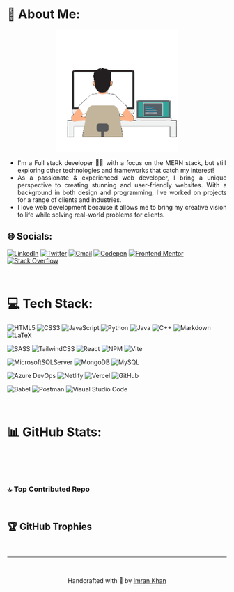 # 💫 About Me:

<div align="center">
    <img src="./assets/developer-300px.gif" alt="Developer" style="width: 280px;" />
</div>

<div align="justify">
    <ul>
        <li>I'm a Full stack developer 🧑‍💻 with a focus on the MERN stack, but still exploring other technologies and frameworks that catch my interest!</li>
        <li>As a passionate & experienced web developer, I bring a unique perspective to creating stunning and user-friendly websites. With a background in both design and programming, I've worked on projects for a range of clients and industries.</li>
        <li>I love web development because it allows me to bring my creative vision to life while solving real-world problems for clients.</li>
    </ul>
</div>

## 🌐 Socials:

[![LinkedIn](https://img.shields.io/badge/LinkedIn-%230077B5.svg?logo=linkedin&logoColor=white)](https://linkedin.com/in/imrankhan404)
[![Twitter](https://img.shields.io/badge/Twitter-%231DA1F2.svg?logo=Twitter&logoColor=white)](https://twitter.com/astronomer404)
[![Gmail](https://img.shields.io/badge/Gmail-%23EA4335.svg?style=flat&logo=Gmail&logoColor=white)](mailto:imran2000786@gmail.com)
[![Codepen](https://img.shields.io/badge/Codepen-%23000000?style=flat&logo=codepen&logoColor=white)](https://codepen.io/astr0n0mer)
[![Frontend Mentor](https://img.shields.io/badge/Frontend%20Mentor-%233F54A3.svg?style=flat&logo=Frontend-Mentor&logoColor=white)](https://www.frontendmentor.io/profile/astr0n0mer)
[![Stack Overflow](https://img.shields.io/badge/-stack%20overflow-%23FE7A16?logo=stack-overflow&logoColor=white)](https://stackoverflow.com/users/7753274)

<br />

# 💻 Tech Stack:

![HTML5](https://img.shields.io/badge/html5-%23E34F26.svg?style=flat&logo=html5&logoColor=white)
![CSS3](https://img.shields.io/badge/css3-%231572B6.svg?style=flat&logo=css3&logoColor=white)
![JavaScript](https://img.shields.io/badge/javascript-%23F7DF1E.svg?style=flat&logo=JavaScript&logoColor=black)
![Python](https://img.shields.io/badge/python-%233670A0?style=flat&logo=python&logoColor=ffdd54)
![Java](https://img.shields.io/badge/java-%23ED8B00.svg?style=flat&logo=java&logoColor=white)
![C++](https://img.shields.io/badge/c%2B%2B-%2300599C.svg?style=flat&logo=c%2B%2B&logoColor=white)
![Markdown](https://img.shields.io/badge/markdown-%23000000.svg?style=flat&logo=markdown&logoColor=white)
![LaTeX](https://img.shields.io/badge/latex-%23008080.svg?style=flat&logo=latex&logoColor=white)

![SASS](https://img.shields.io/badge/Sass-hotpink.svg?style=flat&logo=SASS&logoColor=white)
![TailwindCSS](https://img.shields.io/badge/Tailwind%20CSS-%2306B6D4.svg?style=flat&logo=Tailwind-CSS&logoColor=white)
![React](https://img.shields.io/badge/React-%2361DAFB.svg?style=flat&logo=React&logoColor=black)
![NPM](https://img.shields.io/badge/npm-%23CB3837.svg?style=flat&logo=npm&logoColor=white)
![Vite](https://img.shields.io/badge/Vite-%23a058fe.svg?style=flat&logo=vite&logoColor=ffd129)

![MicrosoftSQLServer](https://img.shields.io/badge/Microsoft%20SQL%20Sever-%23CC2927?style=flat&logo=microsoft%20sql%20server&logoColor=white)
![MongoDB](https://img.shields.io/badge/MongoDB-%234ea94b.svg?style=flat&logo=mongodb&logoColor=white)
![MySQL](https://img.shields.io/badge/MySQL-%234479A1.svg?style=flat&logo=MySQL&logoColor=white)

![Azure DevOps](https://img.shields.io/badge/Azure%20DevOps-%230078D7.svg?style=flat&logo=Azure-DevOps&logoColor=white)
![Netlify](https://img.shields.io/badge/Netlify-%2300C7B7.svg?style=flat&logo=Netlify&logoColor=white)
![Vercel](https://img.shields.io/badge/Vercel-%23000000.svg?style=flat&logo=Vercel&logoColor=white)
![GitHub](https://img.shields.io/badge/GitHub-%23181717.svg?style=flat&logo=GitHub&logoColor=white)

![Babel](https://img.shields.io/badge/Babel-%23F9DC3e?style=flat&logo=babel&logoColor=black)
![Postman](https://img.shields.io/badge/Postman-%23FF6C37?style=flat&logo=postman&logoColor=white)
![Visual Studio Code](https://img.shields.io/badge/VS%20Code-%23007ACC.svg?style=flat&logo=Visual-Studio-Code&logoColor=white)

<br/>

# 📊 GitHub Stats:

<div align="center">
    <img src="https://github-readme-stats-astronomer.vercel.app/api?username=astr0n0mer&theme=react&hide_border=false&include_all_commits=true&count_private=true" alt="" decoding="async" loading="lazy" />
    <br/>
    <img src="https://github-readme-streak-stats.herokuapp.com/?user=astr0n0mer&theme=react&hide_border=false" alt="" decoding="async" loading="lazy" />
    <br/>
    <img src="https://github-readme-stats-astronomer.vercel.app/api/top-langs/?username=astr0n0mer&theme=react&hide_border=false&include_all_commits=true&count_private=true&layout=compact" alt="" decoding="async" loading="lazy" />
</div>

### 🔝 Top Contributed Repo

<div align="center">
    <img src="https://github-contributor-stats.vercel.app/api?username=astr0n0mer&limit=5&theme=tokyonight&combine_all_yearly_contributions=true" alt="" decoding="async" loading="lazy" />
</div>

## 🏆 GitHub Trophies

<div align="center">
    <img src="https://github-profile-trophy.vercel.app/?username=astr0n0mer&theme=discord&no-frame=false&no-bg=false&margin-w=4" alt="" decoding="async" loading="lazy" />
    <hr/>
    <a href="https://visitcount.itsvg.in">
        <img src="https://visitcount.itsvg.in/api?id=astr0n0mer&icon=0&color=0" alt="" decoding="async" loading="lazy" />
    </a>
    <p>
        Handcrafted with 💖 by
        <a href="https://github.com/astr0n0mer">Imran Khan</a>
    </p>

</div>

<!-- Proudly created with GPRM ( https://gprm.itsvg.in ) -->
